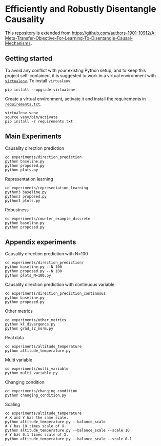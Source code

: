 # Efficiently and Robustly Disentangle Causality

This repository is extended from https://github.com/authors-1901-10912/A-Meta-Transfer-Objective-For-Learning-To-Disentangle-Causal-Mechanisms.

## Getting started
To avoid any conflict with your existing Python setup, and to keep this project self-contained, it is suggested to work in a virtual environment with [`virtualenv`](http://docs.python-guide.org/en/latest/dev/virtualenvs/). To install `virtualenv`:
```buildoutcfg
pip install --upgrade virtualenv
```
Create a virtual environment, activate it and install the requirements in [`requirements.txt`](requirements.txt).
```buildoutcfg
virtualenv venv
source venv/bin/activate
pip install -r requirements.txt
```

## Main Experiments
Causality direction prediction
```buildoutcfg
cd experiments/direction_prediction
python baseline.py
python proposed.py
python plots.py
```

Representation learning
```buildoutcfg
cd experiments/representation_learning
python3 baseline.py
python3 proposed.py
python3 plots.py
```

Robustness
```buildoutcfg
cd experiments/counter_example_discrete
python baseline.py
python proposed.py
```

## Appendix experiments
Causality direction prediction with N=100
```buildoutcfg
cd experiments/direction_prediction/
python baseline.py --N 100
python proposed.py --N 100
python plots_N=100.py
```

Causality direction prediction with continuous variable
```buildoutcfg
cd experiments/direction_prediction_continuous
python baseline.py
python proposed.py
```

Other metrics
```buildoutcfg
cd experiments/other_metrics
python kl_divergence.py
python grad_l2_norm.py
```

Real data
```buildoutcfg
cd experiments/altitude_temperature
python altitude_temperature.py
```

Multi variable
```buildoutcfg
cd experiments/multi_variable
python multi_variable.py
```

Changing condition
```buildoutcfg
cd experiments/changing_condition
python changing_condition.py
```

Scaling
```buildoutcfg
cd experiments/altitude_temperature
# X and Y has the same scale.
python altitude_temperature.py --balance_scale
# Y has 10 times scale of X.
python altitude_temperature.py --balance_scale --scale 10
# Y has 0.1 times scale of X.
python altitude_temperature.py --balance_scale --scale 0.1
```
